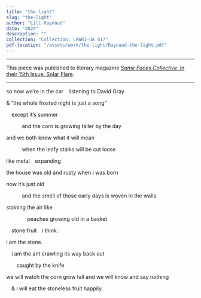 ```yaml
---
title: "the light"
slug: "the-light"
author: "Lili Raynaud"
date: "2024"
description: ""
collection: "Collection: CRWRI-UA 817"
pdf-location: "/assets/work/the-light/Raynaud-the-light.pdf"
---
```


---

This piece was published to literary magazine [*Same Faces Collective*, in their 15th Issue: Solar Flare](https://www.samefacescollective.com/post/the-light).

---

so now we’re in the car&ensp;&ensp;listening to David Gray

& “the whole frosted night is just a song”

&ensp;&ensp;except it’s summer

&ensp;&ensp;&ensp;&ensp;&ensp;&ensp;and the corn is growing taller by the day

and we both know what it will mean

&ensp;&ensp;&ensp;&ensp;&ensp;&ensp;when the leafy stalks will be cut loose

like metal&ensp;&ensp;expanding

the house was old and rusty when i was born

now it’s just old

&ensp;&ensp;&ensp;&ensp;&ensp;&ensp;and the smell of those early days is woven in the walls

staining the air like

&ensp;&ensp;&ensp;&ensp;&ensp;&ensp;&ensp;&ensp;peaches growing old in a basket

&ensp;&ensp;stone  fruit&ensp;&ensp;i think :

i am the stone.

&ensp;&ensp;i am the ant crawling its way back out

&ensp;&ensp;&ensp;&ensp;caught by the knife

we will watch the corn grow tall and we will know and say nothing

&ensp;&ensp;& i will eat the stoneless fruit happily.
